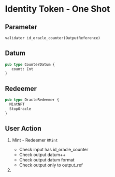 # Identity Token - One Shot

## Parameter

```rs
validator id_oracle_counter(OutputReference)
```

## Datum

```rs
pub type CounterDatum {
   count: Int
}
```

## Redeemer

```rs
pub type OracleRedeemer {
  MintNFT
  StopOracle
}
```

## User Action

1. Mint - Redeemer `RMint`

   - Check input has id_oracle_counter
   - Check output datum++
   - Check output datum format
   - Check output only to output_ref

2.
